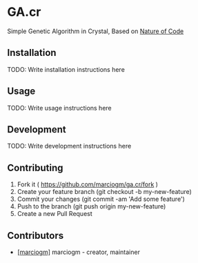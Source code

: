# GA.cr

Simple Genetic Algorithm in Crystal,
Based on [Nature of Code](http://natureofcode.com/)

## Installation


TODO: Write installation instructions here


## Usage



TODO: Write usage instructions here

## Development

TODO: Write development instructions here

## Contributing

1. Fork it ( https://github.com/marciogm/ga.cr/fork )
2. Create your feature branch (git checkout -b my-new-feature)
3. Commit your changes (git commit -am 'Add some feature')
4. Push to the branch (git push origin my-new-feature)
5. Create a new Pull Request

## Contributors

- [[marciogm]](https://github.com/marciogm) marciogm - creator, maintainer
